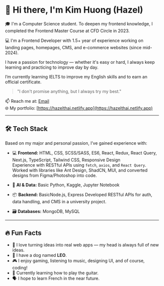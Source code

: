 # 👋 Hi there, I'm Kim Huong (Hazel)

🎓 I'm a Computer Science student. To deepen my frontend knowledge, I completed the Frontend Master Course at CFD Circle in 2023.

💻 I'm a Frontend Developer with 1.5+ year of experience working on landing pages, homepages, CMS, and e-commerce websites (since mid-2024).

I have a passion for technology — whether it's easy or hard, I always keep learning and practicing to improve day by day.

I’m currently learning IELTS to improve my English skills and to earn an official certificate.

> "I don't promise anything, but I always try my best."

📫 Reach me at: [Email](mailto:hazelthai.fw@gmail.com)  
🌐 My portfolio: [https://hazelthai.netlify.app](https://hazelthai.netlify.app)

---

## 🛠️ Tech Stack

Based on my major and personal passion, I’ve gained experience with:

- 💻 **Frontend:** HTML, CSS, SCSS/SASS, ES6, React, Redux, React Query, Next.js, TypeScript, Tailwind CSS, Responsive Design  
  Experience with RESTful APIs using `fetch`, `axios`, and `React Query`. Worked with libraries like Ant Design, ShadCN, MUI, and converted designs from Figma/Photoshop into code.
  
- 🧠 **AI & Data:** Basic Python, Kaggle, Jupyter Notebook  

- 📦 **Backend:** BasicNode.js, Express
  Developed RESTful APIs for auth, data handling, and CMS in a university project.

- 🗃️ **Databases:** MongoDB, MySQL

---

## 🔥 Fun Facts

- 🌟 I love turning ideas into real web apps — my head is always full of new ideas.
- 🐶 I have a dog named **LEO**.
- 🎮 I enjoy gaming, listening to music, designing UI, and of course, coding!
- 🎸 Currently learning how to play the guitar.
- 🗣️ I hope to learn French in the near future.
